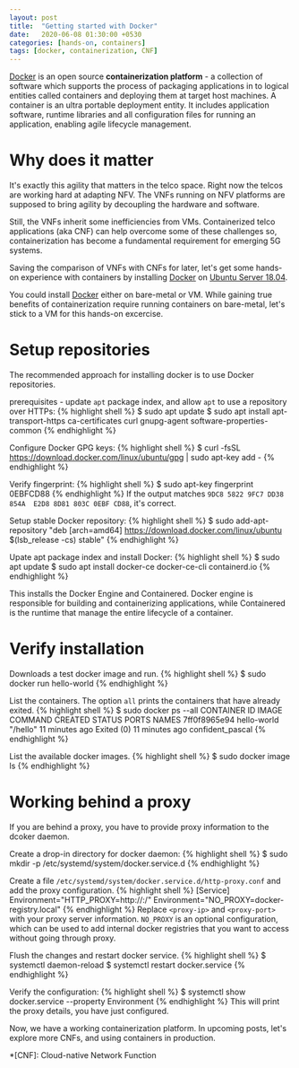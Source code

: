 ```yaml
---
layout: post
title:  "Getting started with Docker"
date:   2020-06-08 01:30:00 +0530
categories: [hands-on, containers]
tags: [docker, containerization, CNF]
---
```


[Docker][docker] is an open source **containerization platform** - a collection of software which supports the process of packaging applications in to logical entities called containers and deploying them at target host machines. A container is an ultra portable deployment entity. It includes application software, runtime libraries and all configuration files for running an application, enabling agile lifecycle management.

# Why does it matter

It's exactly this agility that matters in the telco space. Right now the telcos are working hard at adapting NFV. The VNFs running on NFV platforms are supposed to bring agility by decoupling the hardware and software. 

Still, the VNFs inherit some inefficiencies from VMs. Containerized telco applications (aka CNF) can help overcome some of these challenges so, containerization has become a fundamental requirement for emerging 5G systems.

Saving the comparison of VNFs with CNFs for later, let's get some hands-on experience with containers by installing [Docker][docker] on [Ubuntu Server 18.04][ubuntu].

You could install [Docker][docker] either on bare-metal or VM. While gaining true benefits of containerization require running containers on bare-metal, let's stick to a VM for this hands-on excercise.

# Setup repositories

The recommended approach for installing docker is to use Docker repositories.

prerequisites - update `apt` package index, and allow `apt` to use a repository over HTTPs:
{% highlight shell %}
$ sudo apt update
$ sudo apt install apt-transport-https ca-certificates curl gnupg-agent software-properties-common
{% endhighlight %} 

Configure Docker GPG keys:
{% highlight shell %}
$ curl -fsSL https://download.docker.com/linux/ubuntu/gpg | sudo apt-key add -
{% endhighlight %} 

Verify fingerprint:
{% highlight shell %}
$ sudo apt-key fingerprint 0EBFCD88
{% endhighlight %} 
If the output matches `9DC8 5822 9FC7 DD38 854A  E2D8 8D81 803C 0EBF CD88`, it's correct.

Setup stable Docker repository:
{% highlight shell %}
$ sudo add-apt-repository "deb [arch=amd64] https://download.docker.com/linux/ubuntu $(lsb_release -cs) stable"
{% endhighlight %} 

Upate apt package index and install Docker:
{% highlight shell %}
$ sudo apt update
$ sudo apt install docker-ce docker-ce-cli containerd.io
{% endhighlight %} 

This installs the Docker Engine and Containered. Docker engine is responsible for building and containerizing applications, while Containered is the runtime that manage the entire lifecycle of a container.

# Verify installation

Downloads a test docker image and run.
{% highlight shell %}
$ sudo docker run hello-world
{% endhighlight %}

List the containers. The option `all` prints the containers that have already exited.
{% highlight shell %}
$ sudo docker ps --all
CONTAINER ID        IMAGE               COMMAND             CREATED             STATUS                      PORTS               NAMES
7ff0f8965e94        hello-world         "/hello"            11 minutes ago      Exited (0) 11 minutes ago                       confident_pascal
{% endhighlight %} 


List the available docker images.
{% highlight shell %}
$ sudo docker image ls
{% endhighlight %} 

# Working behind a proxy

If you are behind a proxy, you have to provide proxy information to the dcoker daemon.

Create a drop-in directory for docker daemon:
{% highlight shell %}
$ sudo mkdir -p /etc/systemd/system/docker.service.d
{% endhighlight %}

Create a file `/etc/systemd/system/docker.service.d/http-proxy.conf` and add the proxy configuration.
{% highlight shell %}
[Service]
Environment="HTTP_PROXY=http://<proxy-ip>:<proxy-port>/"
Environment="NO_PROXY=docker-registry.local"
{% endhighlight %} 
Replace `<proxy-ip>` and `<proxy-port>` with your proxy server information.
`NO_PROXY` is an optional configuration, which can be used to add internal docker registries that you want to access without going through proxy.

Flush the changes and restart docker service.
{% highlight shell %}
$ systemctl daemon-reload
$ systemctl restart docker.service
{% endhighlight %} 

Verify the configuration:
{% highlight shell %}
$ systemctl show docker.service --property Environment
{% endhighlight %} 
This will print the proxy details, you have just configured.

Now, we have a working containerization platform. In upcoming posts, let's explore more CNFs, and using containers in production.

*[CNF]: Cloud-native Network Function

[docker]: https://www.docker.com/
[ubuntu]: https://ubuntu.com/